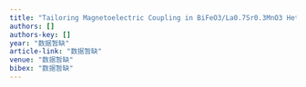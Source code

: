 ```yaml
---
title: "Tailoring Magnetoelectric Coupling in BiFeO3/La0.7Sr0.3MnO3 Heterostructure through the Interface Engineering"
authors: []
authors-key: []
year: "数据暂缺"
article-link: "数据暂缺"
venue: "数据暂缺"
bibex: "数据暂缺"
---
```

